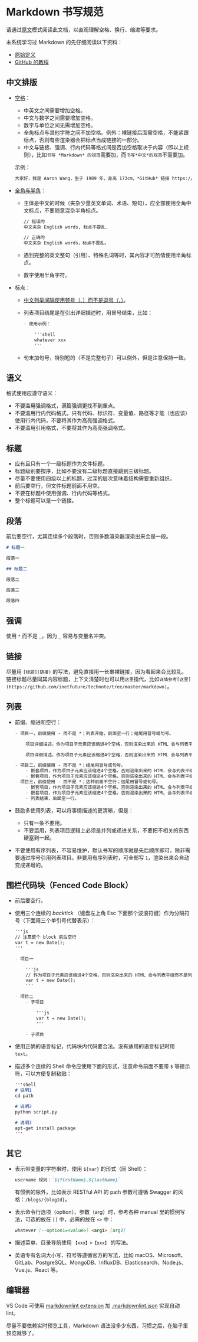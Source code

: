 # Markdown 书写规范

请通过[原文](https://raw.githubusercontent.com/inetfuture/technote/master/markdown/README.md)模式阅读此文档，以直观理解空格、换行、缩进等要求。

未系统学习过 Markdown 的先仔细阅读以下资料：

- [原始定义](https://daringfireball.net/projects/markdown/)
- [GitHub 的教程](https://guides.github.com/features/mastering-markdown/)

## 中文排版

- [空格](https://github.com/mzlogin/chinese-copywriting-guidelines#%E7%A9%BA%E6%A0%BC)：
    - 中英文之间需要增加空格。
    - 中文与数字之间需要增加空格。
    - 数字与单位之间无需增加空格。
    - 全角标点与其他字符之间不加空格。例外：裸链接后面需空格，不能紧跟标点，否则有些渲染器会把标点当成链接的一部分。
    - 中文与链接、强调、行内代码等格式间是否加空格取决于内容（即以上规则），比如`书写 *Markdown* 的规范`需要加，而`书写*中文*的规范`不需要加。

    示例：

    ```markdown
    大家好，我是 Aaron Wang，生于 1989 年，身高 173cm，*GitHub* 链接 https://github.com/inetfuture 。
    ```

- [全角与半角](https://github.com/mzlogin/chinese-copywriting-guidelines#%E5%85%A8%E8%A7%92%E5%92%8C%E5%8D%8A%E8%A7%92)：
    - 主体是中文的时候（夹杂少量英文单词、术语、短句），应全部使用全角中文标点，不要随意混杂半角标点。

        ```markdown
        // 错误的
        中文夹杂 English words, 标点不要乱.

        // 正确的
        中文夹杂 English words，标点不要乱。
        ```

    - 遇到完整的英文整句（引用）、特殊名词等时，其內容才可酌情使用半角标点。
    - 数字使用半角字符。
- 标点：
    - [中文列举间隔使用顿号（`、`）而不是逗号（`，`）](https://zhuanlan.zhihu.com/p/83934100)。
    - 列表项目结尾是在引出详细描述时，用冒号结束，比如：

        ```markdown
        - 使用示例：

            '''shell
            whatever xxx
            '''
        ```

    - 句末加句号，特别短的（不是完整句子）可以例外，但是注意保持一致。

## 语义

格式使用应遵守语义：

- 不要滥用强调格式，满篇强调更找不到重点。
- 不要滥用行内代码格式，只有代码、标识符、变量值、路径等才能（也应该）使用行内代码，不要将其作为高亮强调格式。
- 不要滥用引用格式，不要将其作为高亮强调格式。

## 标题

- 应有且只有一个一级标题作为文件标题。
- 标题级别要按序，比如不要没有二级标题直接跳到三级标题。
- 尽量不要使用四级以上的标题，过深的层次意味着结构需要重新组织。
- 前后要空行，但文件标题前面不用空。
- 不要在标题中使用强调、行内代码等格式。
- 整个标题可以是一个链接。

## 段落

前后要空行，尤其连续多个段落时，否则多数渲染器渲染出来会是一段。

```markdown
# 标题一

段落一

## 标题二

段落二

段落三

段落四
```

## 强调

使用 `*` 而不是 `_`，因为 `_` 容易与变量名冲突。

## 链接

尽量用 `[标题](链接)` 的写法，避免直接用一长串裸链接，因为看起来会比较乱。链接标题尽量同其内容标题，上下文清楚时也可以用`这里`指代，比如`详情参考[这里](https://github.com/inetfuture/technote/tree/master/markdown)`。

## 列表

- 前缀、缩进和空行：

    ```markdown
    - 项目一，前缀使用 - 而不是 *；列表开始，前面空一行；结尾用冒号或句号。

        项目详细描述，作为项目子元素应该缩进4个空格，否则渲染出来的 HTML 会与列表平级而不是列表项子元素；作为一个段落应该前后各空一行。

        项目详细描述，作为项目子元素应该缩进4个空格，否则渲染出来的 HTML 会与列表平级而不是列表项子元素；作为一个段落应该前后各空一行。

    - 项目二，前缀使用 - 而不是 *；结尾用冒号或句号。
        - 嵌套项目，作为项目子元素应该缩进4个空格，否则渲染出来的 HTML 会与列表平级而不是列表项子元素，前后不需要空行。
        - 嵌套项目，作为项目子元素应该缩进4个空格，否则渲染出来的 HTML 会与列表平级而不是列表项子元素，前后不需要空行。
    - 项目三，前缀使用 - 而不是 *；这种前面不空行；结尾用冒号或句号。
        - 嵌套项目，作为项目子元素应该缩进4个空格，否则渲染出来的 HTML 会与列表平级而不是列表项子元素，前后不需要空行。
        - 嵌套项目，作为项目子元素应该缩进4个空格，否则渲染出来的 HTML 会与列表平级而不是列表项子元素，前后不需要空行。
        - 列表结束，后面空一行。
    ```

- 鼓励多使用列表，可以将事情描述的更清晰，但是：
    - 只有一条不要用。
    - 不要滥用，列表项目逻辑上必须是并列或递进关系，不要把不相关的东西硬塞到一起。
- 不要使用有序列表，不容易维护，默认书写的顺序就是先后顺序即可，除非需要通过序号引用列表项目。非要用有序列表时，可全部写 `1`，渲染出来会自动变成递增的。

## 围栏代码块（Fenced Code Block）

- 前后要空行。
- 使用三个连续的 *backtick* （键盘左上角 Esc 下面那个波浪符键）作为分隔符号（下面用三个单引号代替表示）：

    ```markdown
    '''js
    // 注意整个 block 前后空行
    var t = new Date();
    '''
    ```

    ```markdown
    - 项目一

        '''js
        // 作为项目子元素应该缩进4个空格，否则渲染出来的 HTML 会与列表平级而不是列表项子元素；作为代码块应该前后各空一行；代码与 backtick 对齐，不要再缩进。
        var t = new Date();
        '''

    - 项目二
        - 子项目

            '''js
            var t = new Date();
            '''

        - 子项目
    ```

- 使用正确的语言标记，代码块内代码要合法。没有适用的语言标记时用 `text`。
- 描述多个连续的 Shell 命令应使用下面的形式，注意命令前面不要带 `$` 等提示符，可以方便复制粘贴：

    ```markdown
    '''shell
    # 说明1
    cd path

    # 说明2
    python script.py

    # 说明3
    apt-get install package
    '''
    ```

## 其它

- 表示带变量的字符串时，使用 `${var}` 的形式（同 Shell）：

    ```markdown
    username 规则：`${firstName}.${lastName}`
    ```

    有惯例的除外，比如表示 RESTful API 的 path 参数可遵循 Swagger 的风格：`/blogs/{blogId}`。

- 表示命令行选项（option）、参数（arg）时，参考各种 manual 里的惯例写法，可选的放在 `[]` 中，必需的放在 `<>` 中：

    ```markdown
    whatever [--option1=<value>] <arg1> [arg2]
    ```

- 描述菜单、目录导航使用 `【xxx】>【xxx】` 的写法。
- 英语专有名词大小写、符号等遵循官方的写法，比如 macOS、Microsoft、GitLab、PostgreSQL、MongoDB、InfluxDB、Elasticsearch、Node.js、Vue.js、React 等。

## 编辑器

VS Code 可使用 [markdownlint extension](https://github.com/DavidAnson/vscode-markdownlint) 加 [.markdownlint.json](.markdownlint.json) 实现自动 lint。

尽量不要依赖实时预览工具，Markdown 语法没多少东西，习惯之后，在脑子里预览就够了。
